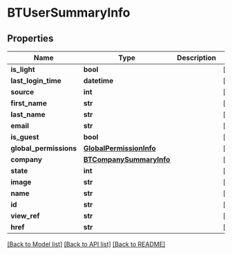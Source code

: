 # BTUserSummaryInfo

## Properties
Name | Type | Description | Notes
------------ | ------------- | ------------- | -------------
**is_light** | **bool** |  | [optional] 
**last_login_time** | **datetime** |  | [optional] 
**source** | **int** |  | [optional] 
**first_name** | **str** |  | [optional] 
**last_name** | **str** |  | [optional] 
**email** | **str** |  | [optional] 
**is_guest** | **bool** |  | [optional] 
**global_permissions** | [**GlobalPermissionInfo**](GlobalPermissionInfo.md) |  | [optional] 
**company** | [**BTCompanySummaryInfo**](BTCompanySummaryInfo.md) |  | [optional] 
**state** | **int** |  | [optional] 
**image** | **str** |  | [optional] 
**name** | **str** |  | [optional] 
**id** | **str** |  | [optional] 
**view_ref** | **str** |  | [optional] 
**href** | **str** |  | [optional] 

[[Back to Model list]](../README.md#documentation-for-models) [[Back to API list]](../README.md#documentation-for-api-endpoints) [[Back to README]](../README.md)


